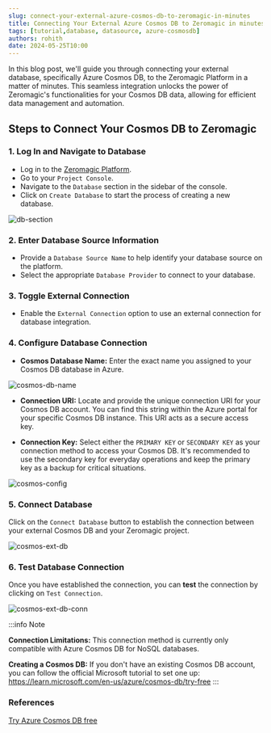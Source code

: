 ```yaml
---
slug: connect-your-external-azure-cosmos-db-to-zeromagic-in-minutes
title: Connecting Your External Azure Cosmos DB to Zeromagic in minutes
tags: [tutorial,database, datasource, azure-cosmosdb] 
authors: rohith
date: 2024-05-25T10:00
---
```

In this blog post, we'll guide you through connecting your external database, specifically Azure Cosmos DB, to the Zeromagic Platform in a matter of minutes. This seamless integration unlocks the power of Zeromagic's functionalities for your Cosmos DB data, allowing for efficient data management and automation.

<!-- truncate -->

## Steps to Connect Your Cosmos DB to Zeromagic

### 1. Log In and Navigate to Database
- Log in to the [Zeromagic Platform](https://github.com/).
- Go to your `Project Console`.
- Navigate to the `Database` section in the sidebar of the console.
- Click on `Create Database` to start the process of creating a new database.

![db-section](@site/static/blogs/db-section.png)


### 2. Enter Database Source Information

- Provide a `Database Source Name` to help identify your database source on the platform.
- Select the appropriate `Database Provider` to connect to your database.

### 3. Toggle External Connection
- Enable the `External Connection` option to use an external connection for database integration.

### 4. Configure Database Connection

- **Cosmos Database Name:** Enter the exact name you assigned to your Cosmos DB database in Azure.

![cosmos-db-name](@site/static/img/cosmos-db-name.png)

- **Connection URI:** Locate and provide the unique connection URI for your Cosmos DB account. You can find this string within the Azure portal for your specific Cosmos DB instance. This URI acts as a secure access key.

- **Connection Key:** Select either the `PRIMARY KEY` or `SECONDARY KEY` as your connection method to access your Cosmos DB. It's recommended to use the secondary key for everyday operations and keep the primary key as a backup for critical situations.

![cosmos-config](@site/static/img/cosmos-config.png)

### 5. Connect Database

Click on the `Connect Database` button to establish the connection between your external Cosmos DB and your Zeromagic project.

![cosmos-ext-db](@site/static/img/create-ext-db.png)


### 6. Test Database Connection

Once you have established the connection, you can **test** the connection by clicking on `Test Connection`. 

![cosmos-ext-db-conn](@site/static/blogs/ext-db.png)

:::info Note

**Connection Limitations:** This connection method is currently only compatible with Azure Cosmos DB for NoSQL databases.

**Creating a Cosmos DB:** If you don't have an existing Cosmos DB account, you can follow the official Microsoft tutorial to set one up: https://learn.microsoft.com/en-us/azure/cosmos-db/try-free
:::

### References

[Try Azure Cosmos DB free](https://learn.microsoft.com/en-us/azure/cosmos-db/try-free)